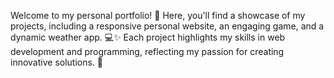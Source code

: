 Welcome to my personal portfolio!
🌟 Here, you'll find a showcase of my projects, including a responsive personal website, an engaging game, and a dynamic weather app.
💻✨ Each project highlights my skills in web development and programming, reflecting my passion for creating innovative solutions. 🚀
